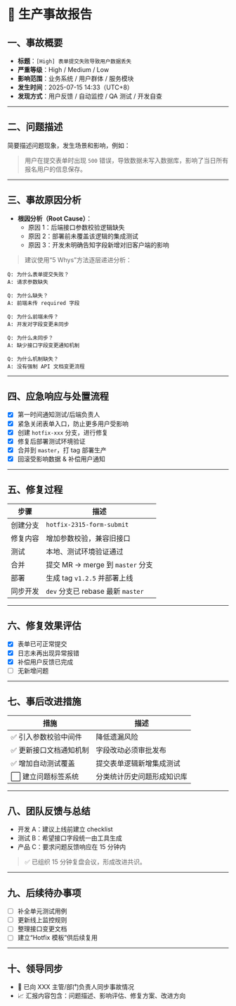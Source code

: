 
# 🧯 生产事故报告

## 一、事故概要

- **标题**：`[High] 表单提交失败导致用户数据丢失`
- **严重等级**：High / Medium / Low
- **影响范围**：业务系统 / 用户群体 / 服务模块
- **发生时间**：2025-07-15 14:33（UTC+8）
- **发现方式**：用户反馈 / 自动监控 / QA 测试 / 开发自查

---

## 二、问题描述

简要描述问题现象，发生场景和影响，例如：

> 用户在提交表单时出现 `500` 错误，导致数据未写入数据库，影响了当日所有报名用户的信息保存。

---

## 三、事故原因分析

- **根因分析（Root Cause）**：
  - 原因 1：后端接口参数校验逻辑缺失
  - 原因 2：部署前未覆盖该逻辑的集成测试
  - 原因 3：开发未明确告知字段新增对旧客户端的影响

> 建议使用“5 Whys”方法逐层递进分析：

```
Q: 为什么表单提交失败？
A: 请求参数缺失

Q: 为什么缺失？
A: 前端未传 required 字段

Q: 为什么前端未传？
A: 开发对字段变更未同步

Q: 为什么未同步？
A: 缺少接口字段变更通知机制

Q: 为什么机制缺失？
A: 没有强制 API 文档变更流程
```

---

## 四、应急响应与处置流程

- [x] 第一时间通知测试/后端负责人
- [x] 紧急关闭表单入口，防止更多用户受影响
- [x] 创建 `hotfix-xxx` 分支，进行修复
- [x] 修复后部署测试环境验证
- [x] 合并到 `master`，打 tag 部署生产
- [x] 回滚受影响数据 & 补偿用户通知

---

## 五、修复过程

| 步骤 | 描述 |
|------|------|
| 创建分支 | `hotfix-2315-form-submit` |
| 修复内容 | 增加参数校验，兼容旧接口 |
| 测试 | 本地、测试环境验证通过 |
| 合并 | 提交 MR → merge 到 `master` 分支 |
| 部署 | 生成 tag `v1.2.5` 并部署上线 |
| 同步开发 | `dev` 分支已 rebase 最新 `master` |

---

## 六、修复效果评估

- [x] 表单已可正常提交
- [x] 日志未再出现异常报错
- [x] 补偿用户反馈已完成
- [ ] 无新增问题

---

## 七、事后改进措施

| 措施 | 描述 |
|------|------|
| ✅ 引入参数校验中间件 | 降低遗漏风险 |
| ✅ 更新接口文档通知机制 | 字段改动必须审批发布 |
| ✅ 增加自动测试覆盖 | 提交表单逻辑新增集成测试 |
| ⬜ 建立问题标签系统 | 分类统计历史问题形成知识库 |

---

## 八、团队反馈与总结

- 开发 A：建议上线前建立 checklist
- 测试 B：希望接口字段统一由工具生成
- 产品 C：要求问题反馈响应在 15 分钟内

> ✅ 已组织 15 分钟复盘会议，形成改进共识。

---

## 九、后续待办事项

- [ ] 补全单元测试用例
- [ ] 更新线上监控规则
- [ ] 整理接口变更文档
- [ ] 建立“Hotfix 模板”供后续复用

---

## 十、领导同步

- 🧾 已向 XXX 主管/部门负责人同步事故情况
- 📈 汇报内容包含：问题描述、影响评估、修复方案、改进方向
